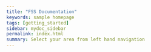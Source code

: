 ```yaml
---
title: "FSS Documentation"
keywords: sample homepage
tags: [getting_started]
sidebar: mydoc_sidebar
permalink: index.html
summary: Select your area from left hand navigation
---
```


